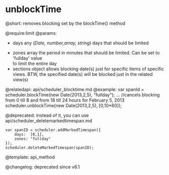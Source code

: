 unblockTime
=============
@short: 
	removes blocking set by the blockTime() method 

@require:limit
@params: 
- days		any 		(<i>Date, number,array, string</i>) days that should be limited
* zones		array		the period in minutes that should be limited. Can be set to 'fullday' value <br> to limit the entire day
* sections	object		allows blocking date(s) just for specific items of specific views. BTW, the specified date(s) will be blocked just in the related view(s)

@relatedapi:
    api/scheduler_blocktime.md
@example: 
var spanId = scheduler.blockTime(new Date(2013,2,5), "fullday");
...
//cancels blocking from 0 till 8 and from 18 till 24 hours for February 5, 2013
scheduler.unblockTime(new Date(2013,2,5), [0,10*60]);


@deprecated:
instead of it, you can use api/scheduler_deletemarkedtimespan.md
~~~
var spanID = scheduler.addMarkedTimespan({  
    days:  [0,1], 
    zones: "fullday"              
});
scheduler.deleteMarkedTimespan(spanID);
~~~


@template:	api_method

@changelog: deprecated since v6.1